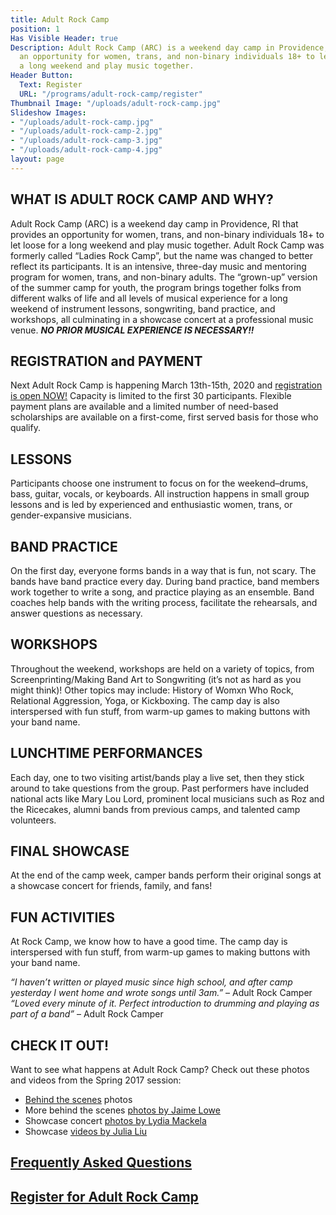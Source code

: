 ```yaml
---
title: Adult Rock Camp
position: 1
Has Visible Header: true
Description: Adult Rock Camp (ARC) is a weekend day camp in Providence, RI that provides
  an opportunity for women, trans, and non-binary individuals 18+ to let loose for
  a long weekend and play music together.
Header Button:
  Text: Register
  URL: "/programs/adult-rock-camp/register"
Thumbnail Image: "/uploads/adult-rock-camp.jpg"
Slideshow Images:
- "/uploads/adult-rock-camp.jpg"
- "/uploads/adult-rock-camp-2.jpg"
- "/uploads/adult-rock-camp-3.jpg"
- "/uploads/adult-rock-camp-4.jpg"
layout: page
---
```


## WHAT IS ADULT ROCK CAMP AND WHY?
Adult Rock Camp (ARC) is a weekend day camp in Providence, RI that provides an opportunity for women, trans, and non-binary individuals 18+ to let loose for a long weekend and play music together. Adult Rock Camp was formerly called “Ladies Rock Camp”, but the name was changed to better reflect its participants. It is an intensive, three-day music and mentoring program for women, trans, and non-binary adults. The “grown-up” version of the summer camp for youth, the program brings together folks from different walks of life and all levels of musical experience for a long weekend of instrument lessons, songwriting, band practice, and workshops, all culminating in a showcase concert at a professional music venue. ***NO PRIOR MUSICAL EXPERIENCE IS NECESSARY!!***

## REGISTRATION and PAYMENT
Next Adult Rock Camp is happening March 13th-15th, 2020 and [registration is open NOW!](/programs/adult-rock-camp/register) Capacity is limited to the first 30 participants. Flexible payment plans are available and a limited number of need-based scholarships are available on a first-come, first served basis for those who qualify.

## LESSONS
Participants choose one instrument to focus on for the weekend–drums, bass, guitar, vocals, or keyboards. All instruction happens in small group lessons and is led by experienced and enthusiastic women, trans, or gender-expansive musicians.

## BAND PRACTICE
On the first day, everyone forms bands in a way that is fun, not scary. The bands have band practice every day. During band practice, band members work together to write a song, and practice playing as an ensemble. Band coaches help bands with the writing process, facilitate the rehearsals, and answer questions as necessary.

## WORKSHOPS
Throughout the weekend, workshops are held on a variety of topics, from Screenprinting/Making Band Art to Songwriting (it’s not as hard as you might think)! Other topics may include: History of Womxn Who Rock, Relational Aggression, Yoga, or Kickboxing. The camp day is also interspersed with fun stuff, from warm-up games to making buttons with your band name.

## LUNCHTIME PERFORMANCES
Each day, one to two visiting artist/bands play a live set, then they stick around to take questions from the group. Past performers have included national acts like Mary Lou Lord, prominent local musicians such as Roz and the Ricecakes, alumni bands from previous camps, and talented camp volunteers.

## FINAL SHOWCASE
At the end of the camp week, camper bands perform their original songs at a showcase concert for friends, family, and fans!

## FUN ACTIVITIES
At Rock Camp, we know how to have a good time. The camp day is interspersed with fun stuff, from warm-up games to making buttons with your band name.

*“I haven’t written or played music since high school, and after camp yesterday I went home and wrote songs until 3am.”* – Adult Rock Camper  
*“Loved every minute of it. Perfect introduction to drumming and playing as part of a band”* – Adult Rock Camper

## CHECK IT OUT!
Want to see what happens at Adult Rock Camp? Check out these photos and videos from the Spring 2017 session:
* [Behind the scenes](https://www.flickr.com/photos/girlsrockri/albums/72157682347672886) photos
* More behind the scenes [photos by Jaime Lowe](https://www.flickr.com/photos/girlsrockri/albums/72157679740745432)
* Showcase concert [photos by Lydia Mackela](https://www.flickr.com/photos/girlsrockri/albums/72157678432176333)
* Showcase [videos by Julia Liu](https://youtu.be/k_MzTIpXx1A)

## [Frequently Asked Questions](/programs/adult-rock-camp/register.html#frequently-asked-questions)

## [Register for Adult Rock Camp](/programs/adult-rock-camp/register)
